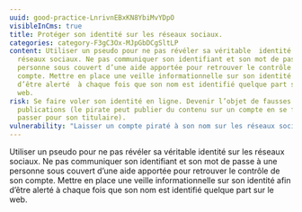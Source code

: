```yaml
---
uuid: good-practice-LnrivnEBxKN8YbiMvYDpO
visibleInCms: true
title: Protéger son identité sur les réseaux sociaux.
categories: category-F3gC3Ox-MJpGbDCgSltLP
content: Utiliser un pseudo pour ne pas révéler sa véritable  identité sur les
  réseaux sociaux. Ne pas communiquer son identifiant et son mot de passe à une
  personne sous couvert d’une aide apportée pour retrouver le contrôle de son
  compte. Mettre en place une veille informationnelle sur son identité afin
  d’être alerté  à chaque fois que son nom est identifié quelque part sur le
  web.
risk: Se faire voler son identité en ligne. Devenir l’objet de fausses
  publications (le pirate peut publier du contenu sur un compte en se faisant
  passer pour son titulaire).
vulnerability: "Laisser un compte piraté à son nom sur les réseaux sociaux. "
---
```

<!--StartFragment-->

Utiliser un pseudo pour ne pas révéler sa véritable identité sur les réseaux sociaux. Ne pas communiquer son identifiant et son mot de passe à une personne sous couvert d’une aide apportée pour retrouver le contrôle de son compte. Mettre en place une veille informationnelle sur son identité afin d’être alerté à chaque fois que son nom est identifié quelque part sur le web.

<!--EndFragment-->